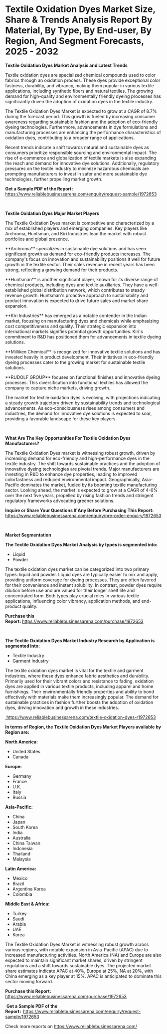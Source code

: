<p><h1>Textile Oxidation Dyes Market Size, Share & Trends Analysis Report By Material, By Type, By End-user, By Region, And Segment Forecasts, 2025 - 2032</h1></p><p><strong>Textile Oxidation Dyes Market Analysis and Latest Trends</strong></p>
<p><p>Textile oxidation dyes are specialized chemical compounds used to color fabrics through an oxidation process. These dyes provide exceptional color fastness, durability, and vibrancy, making them popular in various textile applications, including synthetic fibers and natural textiles. The growing demand for high-quality and environmentally friendly dyeing processes has significantly driven the adoption of oxidation dyes in the textile industry. </p><p>The Textile Oxidation Dyes Market is expected to grow at a CAGR of 8.7% during the forecast period. This growth is fueled by increasing consumer awareness regarding sustainable fashion and the adoption of eco-friendly dyeing technologies. Furthermore, advancements in dye formulations and manufacturing processes are enhancing the performance characteristics of oxidation dyes, contributing to a broader range of applications. </p><p>Recent trends indicate a shift towards natural and sustainable dyes as consumers prioritize responsible sourcing and environmental impact. The rise of e-commerce and globalization of textile markets is also expanding the reach and demand for innovative dye solutions. Additionally, regulatory pressures on the textile industry to minimize hazardous chemicals are prompting manufacturers to invest in safer and more sustainable dye technologies, further propelling market growth.</p></p>
<p><strong>Get a Sample PDF of the Report:&nbsp;</strong> <a href="https://www.reliablebusinessarena.com/enquiry/request-sample/1972653?utm_campaign=2182&utm_medium=2&utm_source=Github&utm_content=ia&utm_term=03042025&utm_id=textile-oxidation-dyes">https://www.reliablebusinessarena.com/enquiry/request-sample/1972653</a></p>
<p>&nbsp;</p>
<p><strong>Textile Oxidation Dyes Major Market Players</strong></p>
<p><p>The Textile Oxidation Dyes market is competitive and characterized by a mix of established players and emerging companies. Key players like Archroma, Huntsman, and Kiri Industries lead the market with robust portfolios and global presence.</p><p>**Archroma** specializes in sustainable dye solutions and has seen significant growth as demand for eco-friendly products increases. The company's focus on innovation and sustainability positions it well for future growth in the textile sector. Their sales revenue in recent years has been strong, reflecting a growing demand for their products.</p><p>**Huntsman** is another significant player, known for its diverse range of chemical products, including dyes and textile auxiliaries. They have a well-established global distribution network, which contributes to steady revenue growth. Huntsman's proactive approach to sustainability and product innovation is expected to drive future sales and market share expansion.</p><p>**Kiri Industries** has emerged as a notable contender in the Indian market, focusing on manufacturing dyes and chemicals while emphasizing cost competitiveness and quality. Their strategic expansion into international markets signifies potential growth opportunities. Kiri's commitment to R&D has positioned them for advancements in textile dyeing solutions.</p><p>**Milliken Chemical** is recognized for innovative textile solutions and has invested heavily in product development. Their initiatives in eco-friendly dyeing processes cater to the growing market for sustainable textile solutions. </p><p>**RUDOLF GROUP** focuses on functional finishes and innovative dyeing processes. This diversification into functional textiles has allowed the company to capture niche markets, driving growth.</p><p>The market for textile oxidation dyes is evolving, with projections indicating a steady growth trajectory driven by sustainability trends and technological advancements. As eco-consciousness rises among consumers and industries, the demand for innovative dye solutions is expected to soar, providing a favorable landscape for these key players.</p></p>
<p>&nbsp;</p>
<p><strong>What Are The Key Opportunities For Textile Oxidation Dyes Manufacturers?</strong></p>
<p><p>The Textile Oxidation Dyes market is witnessing robust growth, driven by increasing demand for eco-friendly and high-performance dyes in the textile industry. The shift towards sustainable practices and the adoption of innovative dyeing technologies are pivotal trends. Major manufacturers are investing in R&D to enhance dye properties, leading to improved colorfastness and reduced environmental impact. Geographically, Asia-Pacific dominates the market, fueled by its booming textile manufacturing sector. Looking ahead, the market is expected to grow at a CAGR of 4-6% over the next five years, propelled by rising fashion trends and stringent regulatory frameworks advocating greener solutions.</p></p>
<p><strong>Inquire or Share Your Questions If Any Before Purchasing This Report:</strong> <a href="https://www.reliablebusinessarena.com/enquiry/pre-order-enquiry/1972653?utm_campaign=2182&utm_medium=2&utm_source=Github&utm_content=ia&utm_term=03042025&utm_id=textile-oxidation-dyes">https://www.reliablebusinessarena.com/enquiry/pre-order-enquiry/1972653</a></p>
<p>&nbsp;</p>
<p><strong>Market Segmentation</strong></p>
<p><strong>The Textile Oxidation Dyes Market Analysis by types is segmented into:</strong></p>
<p><ul><li>Liquid</li><li>Powder</li></ul></p>
<p><p>The textile oxidation dyes market can be categorized into two primary types: liquid and powder. Liquid dyes are typically easier to mix and apply, providing uniform coverage for dyeing processes. They are often favored for their convenience and instant solubility. In contrast, powder dyes require dilution before use and are valued for their longer shelf life and concentrated form. Both types play crucial roles in various textile applications, influencing color vibrancy, application methods, and end-product quality.</p></p>
<p><strong>Purchase this Report:&nbsp;</strong><a href="https://www.reliablebusinessarena.com/purchase/1972653?utm_campaign=2182&utm_medium=2&utm_source=Github&utm_content=ia&utm_term=03042025&utm_id=textile-oxidation-dyes">https://www.reliablebusinessarena.com/purchase/1972653</a></p>
<p>&nbsp;</p>
<p><strong>The Textile Oxidation Dyes Market Industry Research by Application is segmented into:</strong></p>
<p><ul><li>Textile Industry</li><li>Garment Industry</li></ul></p>
<p><p>The textile oxidation dyes market is vital for the textile and garment industries, where these dyes enhance fabric aesthetics and durability. Primarily used for their vibrant colors and resistance to fading, oxidation dyes are applied in various textile products, including apparel and home furnishings. Their environmentally friendly properties and ability to bond effectively with materials make them increasingly popular. The demand for sustainable practices in fashion further boosts the adoption of oxidation dyes, driving innovation and growth in these industries.</p></p>
<p><a href="https://www.reliablebusinessarena.com/textile-oxidation-dyes-r1972653?utm_campaign=2182&utm_medium=2&utm_source=Github&utm_content=ia&utm_term=03042025&utm_id=textile-oxidation-dyes">&nbsp;https://www.reliablebusinessarena.com/textile-oxidation-dyes-r1972653</a></p>
<p><strong>In terms of Region, the Textile Oxidation Dyes Market Players available by Region are:</strong></p>
<p>
    <p> <strong> North America: </strong>
        <ul>
            <li>United States</li>
            <li>Canada</li>
        </ul>
        </p> 
    <p> <strong> Europe: </strong>
        <ul>
            <li>Germany</li>
            <li>France</li>
            <li>U.K.</li>
            <li>Italy</li>
            <li>Russia</li>
        </ul>
        </p> 
    <p> <strong> Asia-Pacific: </strong>
        <ul>
            <li>China</li>
            <li>Japan</li>
            <li>South Korea</li>
            <li>India</li>
            <li>Australia</li>
            <li>China Taiwan</li>
            <li>Indonesia</li>
            <li>Thailand</li>
            <li>Malaysia</li>
        </ul>
        </p> 
    <p> <strong> Latin America: </strong>
        <ul>
            <li>Mexico</li>
            <li>Brazil</li>
            <li>Argentina Korea</li>
            <li>Colombia</li>
        </ul>
        </p> 
    <p> <strong> Middle East & Africa: </strong>
        <ul>
            <li>Turkey</li>
            <li>Saudi</li>
            <li>Arabia</li>
            <li>UAE</li>
            <li>Korea</li>
        </ul>
    </p>
    </p>
<p><p>The Textile Oxidation Dyes Market is witnessing robust growth across various regions, with notable expansion in Asia-Pacific (APAC) due to increased manufacturing activities. North America (NA) and Europe are also expected to maintain significant market shares, driven by stringent regulations and a shift towards sustainable dyes. The projected market share estimates indicate APAC at 40%, Europe at 25%, NA at 20%, with China emerging as a key player at 15%. APAC is anticipated to dominate this sector moving forward.</p></p>
<p><strong>Purchase this Report: </strong><a href="https://www.reliablebusinessarena.com/purchase/1972653?utm_campaign=2182&utm_medium=2&utm_source=Github&utm_content=ia&utm_term=03042025&utm_id=textile-oxidation-dyes">https://www.reliablebusinessarena.com/purchase/1972653</a></p>
<p>&nbsp;<strong>Get a Sample PDF of the Report:&nbsp;&nbsp;</strong><a href="https://www.reliablebusinessarena.com/enquiry/request-sample/1972653?utm_campaign=2182&utm_medium=2&utm_source=Github&utm_content=ia&utm_term=03042025&utm_id=textile-oxidation-dyes">https://www.reliablebusinessarena.com/enquiry/request-sample/1972653</a></p>
<p><strong></strong></p>
<p>Check more reports on <a href="https://www.reliablebusinessarena.com/?utm_campaign=2182&utm_medium=2&utm_source=Github&utm_content=ia&utm_term=03042025&utm_id=textile-oxidation-dyes">https://www.reliablebusinessarena.com/</a></p>